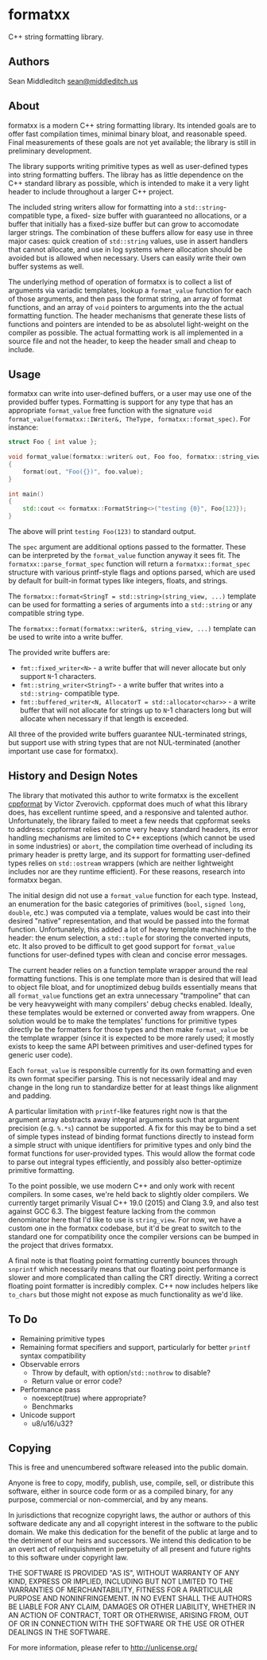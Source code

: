 # formatxx

C++ string formatting library.

## Authors

Sean Middleditch <sean@middleditch.us>

## About

formatxx is a modern C++ string formatting library. Its intended goals are to offer fast compilation
times, minimal binary bloat, and reasonable speed. Final measurements of these goals are not yet
available; the library is still in preliminary development.

The library supports writing primitive types as well as user-defined types into string formatting
buffers. The libray has as little dependence on the C++ standard library as possible, which is
intended to make it a very light header to include throughout a larger C++ project.


The included string writers allow for formatting into a `std::string`-compatible type, a fixed-
size buffer with guaranteed no allocations, or a buffer that initially has a fixed-size buffer
but can grow to accomodate larger strings. The combination of these buffers allow for easy use
in three major cases: quick creation of `std::string` values, use in assert handlers that
cannot allocate, and use in log systems where allocation should be avoided but is allowed when
necessary. Users can easily write their own buffer systems as well.

The underlying method of operation of formatxx is to collect a list of arguments via variadic
templates, lookup a `format_value` function for each of those arguments, and then pass the format
string, an array of format functions, and an array of `void` pointers to arguments into the
the actual formatting function. The header mechanisms that generate these lists of functions
and pointers are intended to be as absolutel light-weight on the compiler as possible. The
actual formatting work is all implemented in a source file and not the header, to keep the
header small and cheap to include.

## Usage

formatxx can write into user-defined buffers, or a user may use one of the provided buffer
types. Formatting is support for any type that has an appropriate `format_value` free function with
the signature `void format_value(formatxx::IWriter&, TheType, formatxx::format_spec)`. For instance:

```C++
struct Foo { int value };
	
void format_value(formatxx::writer& out, Foo foo, formatxx::string_view spec)
{
	format(out, "Foo({})", foo.value);
}
	
int main()
{
	std::cout << formatxx::FormatString<>("testing {0}", Foo{123});
}
```

The above will print `testing Foo(123)` to standard output.

The `spec` argument are additional options passed to the formatter. These can be
interpreted by the `format_value` function anyway it sees fit. The
`formatxx::parse_format_spec` function will return a `formatxx::format_spec` structure
with various printf-style flags and options parsed, which are used by default for built-in
format types like integers, floats, and strings.

The `formatxx::format<StringT = std::string>(string_view, ...)` template can be used
for formatting a series of arguments into a `std::string` or any compatible string type.

The `formatxx::format(formatxx::writer&, string_view, ...)` template can be used to
write into a write buffer.

The provided write buffers are:
- `fmt::fixed_writer<N>` - a write buffer that will never allocate but only support
  `N`-1 characters.
- `fmt::string_writer<StringT>` - a write buffer that writes into a `std::string`-
  compatible type.
- `fmt::buffered_writer<N, AllocatorT = std::allocator<char>>` - a write buffer that
  will not allocate for strings up to `N`-1 characters long but will allocate when
  necessary if that length is exceeded.

All three of the provided write buffers guarantee NUL-terminated strings, but support
use with string types that are not NUL-terminated (another important use case for
formatxx).

## History and Design Notes

The library that motivated this author to write formatxx is the excellent
[cppformat](https://cppformat.github.io/) by Victor Zverovich. cppformat does much of what this
library does, has excellent runtime speed, and a responsive and talented author. Unfortunately,
the library failed to meet a few needs that cppformat seeks to address: cppformat relies on
some very heavy standard headers, its error handling mechanisms are limited to C++ exceptions
(which cannot be used in some industries) or `abort`, the compilation time overhead of
including its primary header is pretty large, and its support for formatting user-defined
types relies on `std::ostream` wrappers (which are neither lightweight includes nor are they
runtime efficient). For these reasons, research into formatxx began.

The initial design did not use a `format_value` function for each type. Instead, an enumeration
for the basic categories of primitives (`bool`, `signed long`, `double`, etc.) was computed via
a template, values would be cast into their desired "native" representation, and that would
be passed into the format function. Unfortunately, this added a lot of heavy template machinery
to the header: the enum selection, a `std::tuple` for storing the converted inputs, etc. It
also proved to be difficult to get good support for `format_value` functions for user-defined
types with clean and concise error messages.

The current header relies on a function template wrapper around the real formatting functions.
This is one template more than is desired that will lead to object file bloat, and for
unoptimized debug builds essentially means that all `format_value` functions get an extra
unnecessary "trampoline" that can be very heavyweight with many compilers' debug checks
enabled. Ideally, these templates would be externed or converted away from wrappers. One
solution would be to make the templates' functions for primitive types directly be the
formatters for those types and then make `format_value` be the template wrapper (since it is
expected to be more rarely used; it mostly exists to keep the same API between primitives and
user-defined types for generic user code).

Each `format_value` is responsible currently for its own formatting and even its own format
specifier parsing. This is not necessarily ideal and may change in the long run to standardize
better for at least things like alignment and padding.

A particular limitation with `printf`-like features right now is that the argument array
abstracts away integral arguments such that argument precision (e.g. `%.*s`) cannot be
supported. A fix for this may be to bind a set of simple types instead of binding format
functions directly to instead form a simple struct with unique identifiers for primitive types
and only bind the format functions for user-provided types. This would allow the format code
to parse out integral types efficiently, and possibly also better-optimize primitive formatting.

To the point possible, we use modern C++ and only work with recent compilers. In some cases,
we're held back to slightly older compilers. We currently target primarily Visual C++ 19.0 (2015)
and Clang 3.9, and also test against GCC 6.3. The biggest feature lacking from the common
denominator here that I'd like to use is `string_view`. For now, we have a custom one in the
formatxx codebase, but it'd be great to switch to the standard one for compatibility once the
compiler versions can be bumped in the project that drives formatxx.

A final note is that floating point formatting currently bounces through `snprintf` which
necessarily means that our floating point performance is slower and more complicated than
calling the CRT directly. Writing a correct floating point formatter is incredibly complex. C++
now includes helpers like `to_chars` but those might not expose as much functionality as we'd
like.

## To Do

- Remaining primitive types
- Remaining format specifiers and support, particularly for better `printf` syntax compatibility
- Observable errors
  - Throw by default, with option/`std::nothrow` to disable?
  - Return value or error code?
- Performance pass
  - noexcept(true) where appropriate?
  - Benchmarks
- Unicode support
  - u8/u16/u32?

## Copying

This is free and unencumbered software released into the public domain.

Anyone is free to copy, modify, publish, use, compile, sell, or
distribute this software, either in source code form or as a compiled
binary, for any purpose, commercial or non-commercial, and by any
means.

In jurisdictions that recognize copyright laws, the author or authors
of this software dedicate any and all copyright interest in the
software to the public domain. We make this dedication for the benefit
of the public at large and to the detriment of our heirs and
successors. We intend this dedication to be an overt act of
relinquishment in perpetuity of all present and future rights to this
software under copyright law.

THE SOFTWARE IS PROVIDED "AS IS", WITHOUT WARRANTY OF ANY KIND,
EXPRESS OR IMPLIED, INCLUDING BUT NOT LIMITED TO THE WARRANTIES OF
MERCHANTABILITY, FITNESS FOR A PARTICULAR PURPOSE AND NONINFRINGEMENT.
IN NO EVENT SHALL THE AUTHORS BE LIABLE FOR ANY CLAIM, DAMAGES OR
OTHER LIABILITY, WHETHER IN AN ACTION OF CONTRACT, TORT OR OTHERWISE,
ARISING FROM, OUT OF OR IN CONNECTION WITH THE SOFTWARE OR THE USE OR
OTHER DEALINGS IN THE SOFTWARE.

For more information, please refer to <http://unlicense.org/>
